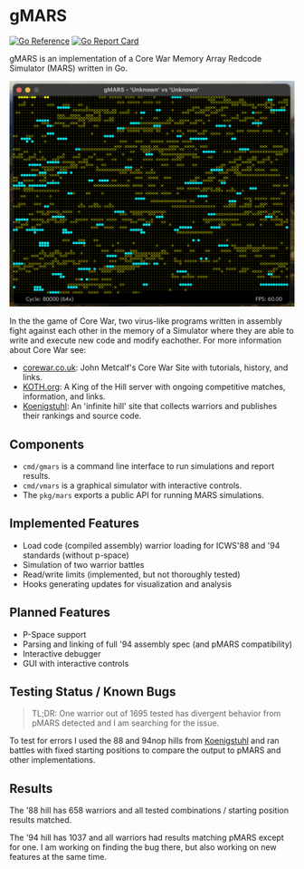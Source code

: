 # gMARS

[![Go
Reference](https://pkg.go.dev/badge/github.com/bobertlo/gmars/pkg/mars.svg)](https://pkg.go.dev/github.com/bobertlo/gmars/pkg/mars)
[![Go Report Card](https://goreportcard.com/badge/github.com/bobertlo/gmars)](https://goreportcard.com/report/github.com/bobertlo/gmars)

gMARS is an implementation of a Core War Memory Array Redcode Simulator (MARS)
written in Go.

![vmars screenshot](screenshot.png)

In the the game of Core War, two virus-like programs written in assembly fight
against each other in the memory of a Simulator where they are able to write and
execute new code and modify eachother. For more information about Core War see:

- [corewar.co.uk](https://corewar.co.uk/): John Metcalf's Core War Site with
   tutorials, history, and links.
- [KOTH.org](http://www.koth.org/): A King of the Hill server with ongoing
   competitive matches, information, and links.
- [Koenigstuhl](https://asdflkj.net/COREWAR/koenigstuhl.html): An 'infinite
   hill' site that collects warriors and publishes their rankings and source
   code.

## Components

- `cmd/gmars` is a command line interface to run simulations and report results.
- `cmd/vmars` is a graphical simulator with interactive controls.
- The `pkg/mars` exports a public API for running MARS simulations.

## Implemented Features

- Load code (compiled assembly) warrior loading for ICWS'88 and '94 standards
   (without p-space)
- Simulation of two warrior battles
- Read/write limits (implemented, but not thoroughly tested)
- Hooks generating updates for visualization and analysis

## Planned Features

- P-Space support
- Parsing and linking of full '94 assembly spec (and pMARS compatibility)
- Interactive debugger
- GUI with interactive controls

## Testing Status / Known Bugs

> TL;DR: One warrior out of 1695 tested has divergent behavior from pMARS
> detected and I am searching for the issue.

To test for errors I used the 88 and 94nop hills from
[Koenigstuhl](https://asdflkj.net/COREWAR/koenigstuhl.html) and ran battles with
fixed starting positions to compare the output to pMARS and other
implementations.

## Results

The '88 hill has 658 warriors and all tested combinations / starting position
results matched.

The '94 hill has 1037 and all warriors had results matching pMARS except for
one. I am working on finding the bug there, but also working on new features at
the same time.
